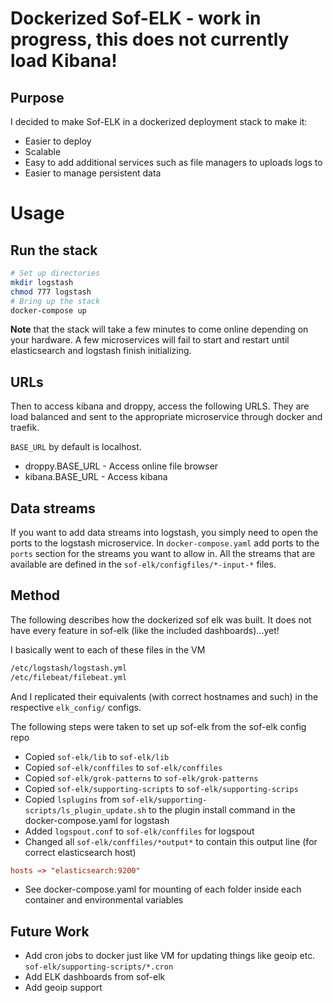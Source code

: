 # Dockerized Sof-ELK - work in progress, this does not currently load Kibana!

## Purpose

I decided to make Sof-ELK in a dockerized deployment stack to make it:

* Easier to deploy
* Scalable
* Easy to add additional services such as file managers to uploads logs to
* Easier to manage persistent data

# Usage

## Run the stack

```sh
# Set up directories
mkdir logstash
chmod 777 logstash
# Bring up the stack
docker-compose up
```

**Note** that the stack will take a few minutes to come online depending on your hardware.  A few microservices will fail to start and restart until elasticsearch and logstash finish initializing.

## URLs

Then to access kibana and droppy, access the following URLS.  They are load balanced and sent to the appropriate microservice through docker and traefik.

`BASE_URL` by default is localhost.

* droppy.BASE_URL - Access online file browser
* kibana.BASE_URL - Access kibana

## Data streams

If you want to add data streams into logstash, you simply need to open the ports to the logstash microservice.
In `docker-compose.yaml` add ports to the `ports` section for the streams you want to allow in.
All the streams that are available are defined in the `sof-elk/configfiles/*-input-*` files.

## Method

The following describes how the dockerized sof elk was built.  It does not have every feature in sof-elk (like the included dashboards)...yet!

I basically went to each of these files in the VM

```sh
/etc/logstash/logstash.yml
/etc/filebeat/filebeat.yml
```

And I replicated their equivalents (with correct hostnames and such) in the respective `elk_config/` configs.

The following steps were taken to set up sof-elk from the sof-elk config repo

* Copied `sof-elk/lib` to `sof-elk/lib`
* Copied `sof-elk/conffiles` to `sof-elk/conffiles`
* Copied `sof-elk/grok-patterns` to `sof-elk/grok-patterns`
* Copied `sof-elk/supporting-scripts` to `sof-elk/supporting-scrips`
* Copied `lsplugins` from `sof-elk/supporting-scripts/ls_plugin_update.sh` to the plugin install command in the docker-compose.yaml for logstash
* Added `logspout.conf` to `sof-elk/conffiles` for logspout
* Changed all `sof-elk/conffiles/*output*` to contain this output line (for correct elasticsearch host)

```conf
hosts => "elasticsearch:9200"
```

* See docker-compose.yaml for mounting of each folder inside each container and environmental variables

## Future Work

* Add cron jobs to docker just like VM for updating things like geoip etc. `sof-elk/supporting-scripts/*.cron`
* Add ELK dashboards from sof-elk
* Add geoip support
